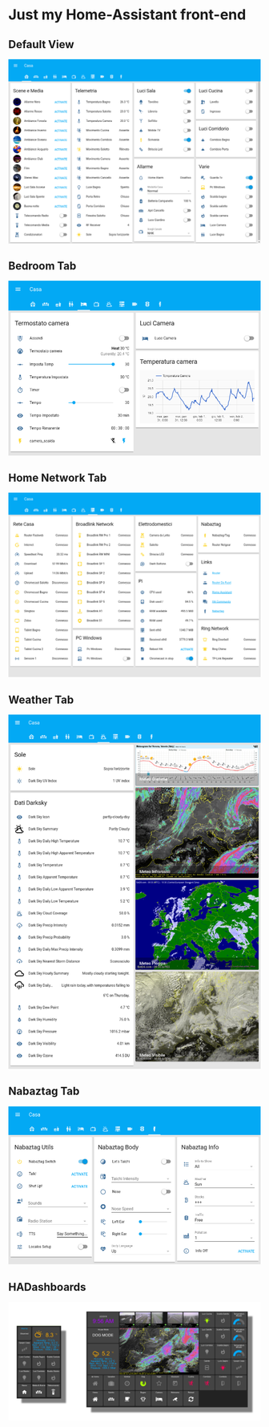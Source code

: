 Just my Home-Assistant front-end
================================

Default View
------------

![](/screenshots/1%20-%20Default%20View.png "Default View")



Bedroom Tab
-----------

![](/screenshots/2%20-%20Camera.png "Bedroom Tab")



Home Network Tab
----------------

![](/screenshots/5%20-%20Home%20Network.png "Home Network Tab")



Weather Tab
-----------

![](/screenshots/6%20-%20Weather.png "Weather Tab")



Nabaztag Tab
------------

![](/screenshots/3%20-%20Nabaztag.png "Nabaztag  Tab")



HADashboards
------------

![](/screenshots/4%20-%20Dashboard.png "HADashboards")



